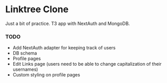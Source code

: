 # Linktree Clone

Just a bit of practice. T3 app with NextAuth and MongoDB.

### TODO

-   Add NextAuth adapter for keeping track of users
-   DB schema
-   Profile pages
-   Edit Links page (users need to be able to change capitalization of their usernames)
-   Custom styling on profile pages
